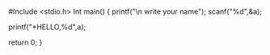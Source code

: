 #Include <stdio.h>
Int main()
{ 
printf("\n write your name");
scanf("%d",&a);

printf("*HELLO,%d",a);

return 0;
}

